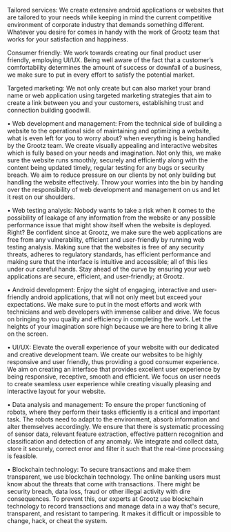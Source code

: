 
Tailored services: We create extensive android applications or websites that are tailored to your needs while keeping in mind the current competitive environment of corporate industry that demands something different. Whatever you desire for comes in handy with the work of Grootz team that works for your satisfaction and happiness.


Consumer friendly: We work towards creating our final product user friendly, employing UI/UX. Being well aware of the fact that a customer’s comfortability determines the amount of success or downfall of a business, we make sure to put in every effort to satisfy the potential market. 


Targeted marketing: We not only create but can also market your brand name or web application using targeted marketing strategies that aim to create a link between you and your customers, establishing trust and connection building goodwill.


•	Web development and management: From the technical side of building a website to the operational side of maintaining and optimizing a website, what is even left for you to worry about? when everything is being handled by the Grootz team. We create visually appealing and interactive websites which is fully based on your needs and imagination. Not only this, we make sure the website runs smoothly, securely and efficiently along with the content being updated timely, regular testing for any bugs or security breach. We aim to reduce pressure on our clients by not only building but handling the website effectively. Throw your worries into the bin by handing over the responsibility of web development and management on us and let it rest on our shoulders.

•	Web testing analysis: Nobody wants to take a risk when it comes to the possibility of leakage of any information from the website or any possible performance issue that might show itself when the website is deployed. Right? Be confident since at Grootz, we make sure the web applications are free from any vulnerability, efficient and user-friendly by running web testing analysis. Making sure that the websites is free of any security threats, adheres to regulatory standards, has efficient performance and making sure that the interface is intuitive and accessible; all of this lies under our careful hands. Stay ahead of the curve by ensuring your web applications are secure, efficient, and user-friendly; at Grootz.


•	Android development: Enjoy the sight of engaging, interactive and user-friendly android applications, that will not only meet but exceed your expectations. We make sure to put in the most efforts and work with technicians and web developers with immense caliber and drive. We focus on bringing to you quality and efficiency in completing the work. Let the heights of your imagination sore high because we are here to bring it alive on the screen.

•	UI/UX: Elevate the overall experience of your website with our dedicated and creative development team. We create our websites to be highly responsive and user friendly, thus providing a good consumer experience. We aim on creating an interface that provides excellent user experience by being responsive, receptive, smooth and efficient. We focus on user needs to create seamless user experience while creating visually pleasing and interactive layout for your website.

•	Data analysis and management: To ensure the proper functioning of robots, where they perform their tasks efficiently is a critical and important task. The robots need to adapt to the environment, absorb information and alter themselves accordingly. We ensure that there is systematic processing of sensor data, relevant feature extraction, effective pattern recognition and classification and detection of any anomaly. We integrate and collect data, store it securely, correct error and filter it such that the real-time processing is feasible.

•	Blockchain technology: To secure transactions and make them transparent, we use blockchain technology. The online banking users must know about the threats that come with transactions. There might be security breach, data loss, fraud or other illegal activity with dire consequences. To prevent this, our experts at Grootz use blockchain technology to record transactions and manage data in a way that's secure, transparent, and resistant to tampering. It makes it difficult or impossible to change, hack, or cheat the system. 
